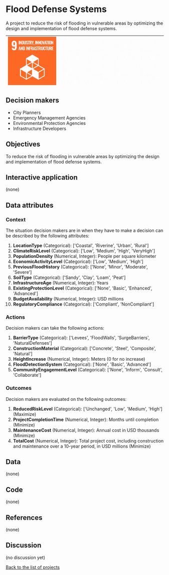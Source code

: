 # Flood Defense Systems

<!-- Describe the project in one sentence, e.g. A project that... -->
A project to reduce the risk of flooding in vulnerable areas by optimizing the design and implementation of flood defense systems.

<!-- Note: using reference-style links to let Jekyll's relative links
convert them to .html in GitHub pages -->
[goal_09_link]: ../goals/goal_09.md

<!-- Insert SDG Icons and links-->
| [![Goal 09](../images/sdgs/E-WEB-Goal-09.png)][goal_09_link] | ![](../images/sdgs/empty.png) | ![](../images/sdgs/empty.png) |
|--------------------------------------------------------------|-------------------------------|-------------------------------|

## Decision makers

<!-- List decision makers that could use this project-->
- City Planners
- Emergency Management Agencies
- Environmental Protection Agencies
- Infrastructure Developers

## Objectives

<!-- Describe the objectives of the project in one sentence -->
To reduce the risk of flooding in vulnerable areas by optimizing the design and implementation of flood defense systems.

## Interactive application

<!-- Provide a link to the interactive application -->
(none)

## Data attributes

### Context

<!-- Describe the situation decision makers are in when then have to make a decision -->
The situation decision makers are in when they have to make a decision can be described by the following attributes:

1. **LocationType** (Categorical): ['Coastal', 'Riverine', 'Urban', 'Rural']
2. **ClimateRiskLevel** (Categorical): ['Low', 'Medium', 'High', 'VeryHigh']
3. **PopulationDensity** (Numerical, Integer): People per square kilometer
4. **EconomicActivityLevel** (Categorical): ['Low', 'Medium', 'High']
5. **PreviousFloodHistory** (Categorical): ['None', 'Minor', 'Moderate', 'Severe']
6. **SoilType** (Categorical): ['Sandy', 'Clay', 'Loam', 'Peat']
7. **InfrastructureAge** (Numerical, Integer): Years
8. **ExistingProtectionLevel** (Categorical): ['None', 'Basic', 'Enhanced', 'Advanced']
9. **BudgetAvailability** (Numerical, Integer): USD millions
10. **RegulatoryCompliance** (Categorical): ['Compliant', 'NonCompliant']

### Actions

<!-- Describe what the decision makers can do achieve their objectives -->
Decision makers can take the following actions:

1. **BarrierType** (Categorical): ['Levees', 'FloodWalls', 'SurgeBarriers', 'NaturalDefenses']
2. **ConstructionMaterial** (Categorical): ['Concrete', 'Steel', 'Composite', 'Natural']
3. **HeightIncrease** (Numerical, Integer): Meters (0 for no increase)
4. **FloodDetectionSystem** (Categorical): ['None', 'Basic', 'Advanced']
5. **CommunityEngagementLevel** (Categorical): ['None', 'Inform', 'Consult', 'Collaborate']

### Outcomes

<!-- Describe the metrics decision makers are trying to optimize, on which they are evaluated -->
Decision makers are evaluated on the following outcomes:

1. **ReducedRiskLevel** (Categorical): ['Unchanged', 'Low', 'Medium', 'High'] (Maximize)
2. **ProjectCompletionTime** (Numerical, Integer): Months until completion (Minimize)
3. **MaintenanceCost** (Numerical, Integer): Annual cost in USD thousands (Minimize)
4. **TotalCost** (Numerical, Integer): Total project cost, including construction and maintenance over a 10-year period, in USD millions (Minimize)

## Data

<!-- Describe the data that is used to evaluate the decisions -->
(none)

## Code

<!-- Point to the repo that contains the code -->
(none)

## References

<!-- Provide a list of references or other resources used in the project -->
(none)

## Discussion

<!-- Provide a link to a space for discussion or comments -->
(no discussion yet)

[Back to the list of projects](../README.md)